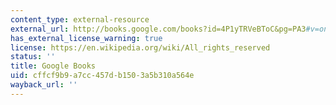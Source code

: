 ```yaml
---
content_type: external-resource
external_url: http://books.google.com/books?id=4P1yTRVeBToC&pg=PA3#v=onepage
has_external_license_warning: true
license: https://en.wikipedia.org/wiki/All_rights_reserved
status: ''
title: Google Books
uid: cffcf9b9-a7cc-457d-b150-3a5b310a564e
wayback_url: ''
---
```

